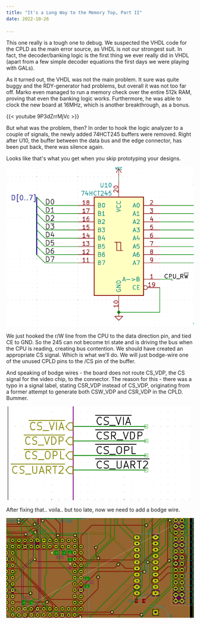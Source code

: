```yaml
---
title: "It's a Long Way to the Memory Top, Part II"
date: 2022-10-26

---
```


This one really is a tough one to debug. We suspected the VHDL code for the CPLD as the main error source, as VHDL is not our strongest suit. In fact, the decoder/banking logic is the first thing we ever really did in VHDL (apart from a few simple decoder equations the first days we were playing with GALs).

As it turned out, the VHDL was not the main problem. It sure was quite buggy and the RDY-generator had problems, but overall it was not too far off.
Marko even managed to run a memory check over the entire 512k RAM, proving that even the banking logic works. Furthermore, he was able to clock the new board at 16MHz, which is another breakthrough, as a bonus.

{{< youtube 9P3dZrrMjVc >}}

But what was the problem, then? In order to hook the logic analyzer to a couple of signals, the newly added 74HCT245 buffers were removed. Right after U10, the buffer between the data bus and the edge connector, has been put back, there was silence again.

Looks like that's what you get when you skip prototyping your designs.

![stupidly wired 245](images/245.png)

We just hooked the r/W line from the CPU to the data direction pin, and tied CE to GND. So the 245 can not become tri state and is driving the bus when the CPU is reading, creating bus contention. We should have created an appropriate CS signal. Which is what we'll do. We will just bodge-wire one of the unused CPLD pins to the /CS pin of the buffer.

And speaking of bodge wires - the board does not route CS_VDP, the CS signal for the video chip, to the connector. The reason for this - there was a typo in a signal label, stating CSR_VDP instead of CS_VDP, originating from a former attempt to generate both CSW_VDP and CSR_VDP in the CPLD. Bummer.

![typo in signal label](images/csr_vdp.png)

After fixing that.. voila.. but too late, now we need to add a bodge wire.

![cs_vdp ratsnest line](images/cs_vdp.png)